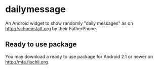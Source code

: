# dailymessage

An Android widget to show randomly "daily messages" as on http://schoenstatt.org by their FatherPhone.

## Ready to use package

You may download a ready to use package for Android 2.1 or newer on http://mta.fischli.org
